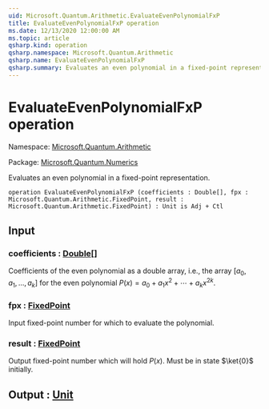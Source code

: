 ```yaml
---
uid: Microsoft.Quantum.Arithmetic.EvaluateEvenPolynomialFxP
title: EvaluateEvenPolynomialFxP operation
ms.date: 12/13/2020 12:00:00 AM
ms.topic: article
qsharp.kind: operation
qsharp.namespace: Microsoft.Quantum.Arithmetic
qsharp.name: EvaluateEvenPolynomialFxP
qsharp.summary: Evaluates an even polynomial in a fixed-point representation.
---
```


# EvaluateEvenPolynomialFxP operation

Namespace: [Microsoft.Quantum.Arithmetic](xref:Microsoft.Quantum.Arithmetic)

Package: [Microsoft.Quantum.Numerics](https://nuget.org/packages/Microsoft.Quantum.Numerics)


Evaluates an even polynomial in a fixed-point representation.

```qsharp
operation EvaluateEvenPolynomialFxP (coefficients : Double[], fpx : Microsoft.Quantum.Arithmetic.FixedPoint, result : Microsoft.Quantum.Arithmetic.FixedPoint) : Unit is Adj + Ctl
```


## Input

### coefficients : [Double](xref:microsoft.quantum.lang-ref.double)[]

Coefficients of the even polynomial as a double array, i.e., the array$[a_0, a_1, ..., a_k]$ for the even polynomial$P(x) = a_0 + a_1 x^2 + \cdots + a_k x^{2k}$.


### fpx : [FixedPoint](xref:Microsoft.Quantum.Arithmetic.FixedPoint)

Input fixed-point number for which to evaluate the polynomial.


### result : [FixedPoint](xref:Microsoft.Quantum.Arithmetic.FixedPoint)

Output fixed-point number which will hold $P(x)$. Must be in state$\ket{0}$ initially.



## Output : [Unit](xref:microsoft.quantum.lang-ref.unit)

